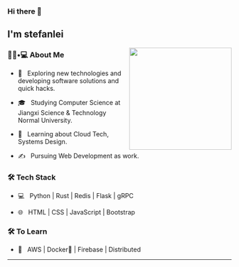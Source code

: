 ### Hi there 👋<h2> I'm stefanlei</h2>

<img align='right' src="https://i.loli.net/2021/06/17/6u1Orm5WEFHbasn.png" width="230">

<h3> 👨🏻•💻 About Me </h3>



- 🤔 &nbsp; Exploring new technologies and developing software solutions and quick hacks.

- 🎓 &nbsp; Studying Computer Science at Jiangxi Science & Technology Normal University.

- 🌱 &nbsp; Learning about Cloud Tech, Systems Design.

- ✍️ &nbsp; Pursuing Web Development as work.



<h3>🛠 Tech Stack</h3>



- 💻 &nbsp; Python | Rust | Redis | Flask | gRPC

- 🌐 &nbsp; HTML | CSS | JavaScript | Bootstrap 

<!--

- 🛢 &nbsp; MySQL | MongoDB

- 🔧 &nbsp; Git | Markdown | Selenium | Tidyverse

- 🖥 &nbsp; WireGuard | Typora | Telegram

-->



<h3>🛠 To Learn</h3>

- 🔧 &nbsp; AWS | Docker🐳 | Firebase | Distributed

<hr>
